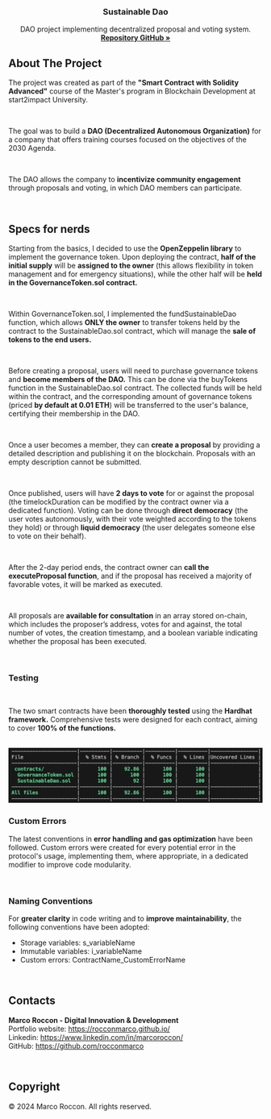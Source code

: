 <br />
<div id="readme-top" align="center">

<h3 align="center">Sustainable Dao</h3>

  <p align="center">
    DAO project implementing decentralized proposal and voting system.
    <br />
    <a href="https://github.com/rocconmarco/sustainable-dao"><strong>Repository GitHub »</strong></a>
    <br />
  </p>
</div>

## About The Project

The project was created as part of the <strong>"Smart Contract with Solidity Advanced"</strong> course of the Master's program in Blockchain Development at start2impact University. 

<br>

The goal was to build a <strong>DAO (Decentralized Autonomous Organization)</strong> for a company that offers training courses focused on the objectives of the 2030 Agenda.

<br>

The DAO allows the company to <strong>incentivize community engagement</strong> through proposals and voting, in which DAO members can participate.

<br>

## Specs for nerds

Starting from the basics, I decided to use the <strong>OpenZeppelin library</strong> to implement the governance token. Upon deploying the contract, <strong>half of the initial supply</strong> will be <strong>assigned to the owner</strong> (this allows flexibility in token management and for emergency situations), while the other half will be <strong>held in the GovernanceToken.sol contract.</strong>

<br>

Within GovernanceToken.sol, I implemented the fundSustainableDao function, which allows <strong>ONLY the owner</strong> to transfer tokens held by the contract to the SustainableDao.sol contract, which will manage the <strong>sale of tokens to the end users.</strong>

<br>

Before creating a proposal, users will need to purchase governance tokens and <strong>become members of the DAO.</strong> This can be done via the buyTokens function in the SustainableDao.sol contract. The collected funds will be held within the contract, and the corresponding amount of governance tokens (priced <strong>by default at 0.01 ETH</strong>) will be transferred to the user's balance, certifying their membership in the DAO.

<br>

Once a user becomes a member, they can <strong>create a proposal</strong> by providing a detailed description and publishing it on the blockchain. Proposals with an empty description cannot be submitted.

<br>

Once published, users will have <strong>2 days to vote</strong> for or against the proposal (the timelockDuration can be modified by the contract owner via a dedicated function). Voting can be done through <strong>direct democracy</strong> (the user votes autonomously, with their vote weighted according to the tokens they hold) or through <strong>liquid democracy</strong> (the user delegates someone else to vote on their behalf).

<br>

After the 2-day period ends, the contract owner can <strong>call the executeProposal function</strong>, and if the proposal has received a majority of favorable votes, it will be marked as executed.

<br>

All proposals are <strong>available for consultation</strong> in an array stored on-chain, which includes the proposer’s address, votes for and against, the total number of votes, the creation timestamp, and a boolean variable indicating whether the proposal has been executed.

<br>

### Testing

<br>

The two smart contracts have been <strong>thoroughly tested</strong> using the <strong>Hardhat framework.</strong> Comprehensive tests were designed for each contract, aiming to cover <strong>100% of the functions.</strong>

<br>

<img src="./img/testing.png" alt="Testing" width="800">

<br>

### Custom Errors

The latest conventions in <strong>error handling and gas optimization</strong> have been followed. Custom errors were created for every potential error in the protocol's usage, implementing them, where appropriate, in a dedicated modifier to improve code modularity.

<br>

### Naming Conventions

For <strong>greater clarity</strong> in code writing and to <strong>improve maintainability</strong>, the following conventions have been adopted:

<ul>
    <li>Storage variables: s_variableName</li>
    <li>Immutable variables: i_variableName</li>
    <li>Custom errors: ContractName_CustomErrorName</li>
</ul>

<br>

## Contacts

<strong>Marco Roccon - Digital Innovation & Development</strong><br>
Portfolio website: https://rocconmarco.github.io/<br>
Linkedin: https://www.linkedin.com/in/marcoroccon/<br>
GitHub: https://github.com/rocconmarco

<br>



## Copyright

© 2024 Marco Roccon. All rights reserved.

